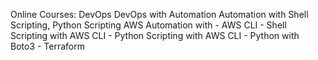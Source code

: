 Online Courses:
        DevOps
        DevOps with Automation
        Automation with Shell Scripting, Python Scripting
        AWS Automation with
          - AWS CLI
          - Shell Scripting with AWS CLI
          - Python Scripting with AWS CLI
          - Python with Boto3
          - Terraform
